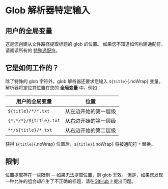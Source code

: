 # Glob 解析器特定输入

## 用户的全局变量

这是您创建从文件路径提取标题的 glob 的位置。 如果您不知道如何构建通配符，请阅读所有的 [特殊通配符](#special-glob-characters)。

## 它是如何工作的？

除了特殊的 glob 字符外，glob 解析器还要求您输入 `${title}`{.noWrap} 变量。 解析器将定位其位置在您的 **全局变量** 中，例如：

| 用户的全局变量                | 位置         |
| ---------------------- | ---------- |
| `${title}/*/*.txt`     | 从左边开始的第一层级 |
| `{*,*/*}/${title}.txt` | 从右边开始的第一层级 |
| `**/${title}/*.txt`    | 从右边开始的第二层级 |

获得 `${title}`{.noWrap} 位置后，`${title}`{.noWrap} 将被通配符 `*` 替换。

## 限制

位置提取存在一些限制 -- 如果无法提取位置，则 glob 无效。 但是，如果您发现一种允许的组合却产生了不正确的标题，请在[GitHub](https://github.com/FrogTheFrog/steam-rom-manager/issues)上提出问题。
